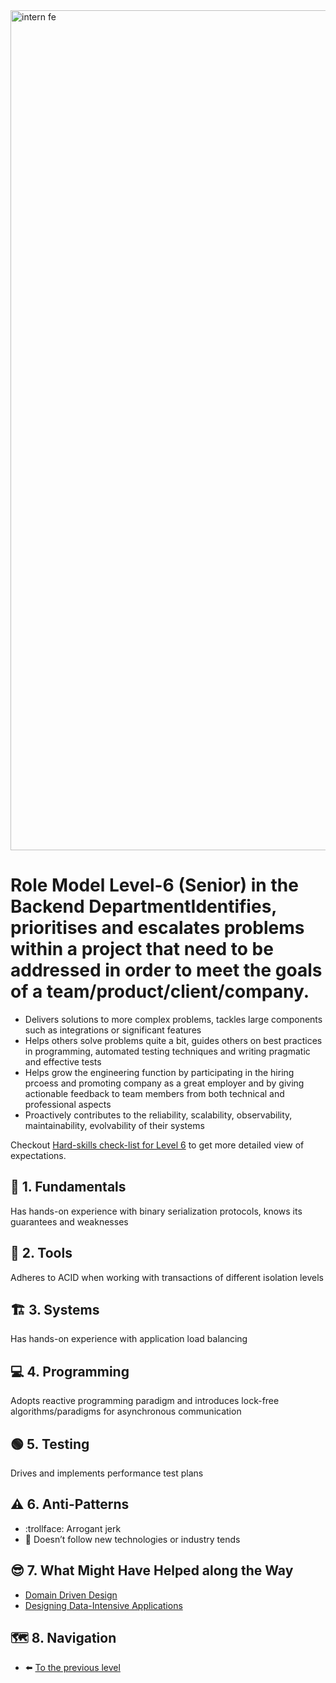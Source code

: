 <img width="1344" alt="intern fe" src="https://user-images.githubusercontent.com/47868427/120193769-76582a00-c225-11eb-933e-838a79fe33a8.png">

# Role Model Level-6 (Senior) in the Backend DepartmentIdentifies, prioritises and escalates problems within a project that need to be addressed in order to meet the goals of a team/product/client/company.
- Delivers solutions to more complex problems, tackles large components such as integrations or significant features
- Helps others solve problems quite a bit, guides others on best practices in programming, automated testing techniques and writing pragmatic and effective tests
- Helps grow the engineering function by participating in the hiring prcoess and promoting company as a great employer and by giving actionable feedback to team members from both technical and professional aspects
- Proactively contributes to the reliability, scalability, observability, maintainability, evolvability of their systems

Checkout [Hard-skills check-list for Level 6](https://docs.google.com/spreadsheets/d/1Tu1rYjERCJYOxHWOK1qulFuNGsv5ObxORKWsJtqd38s/edit#gid=794128633) to get more detailed view of expectations.

## 🔄 1. Fundamentals
Has hands-on experience with binary serialization protocols, knows its guarantees and weaknesses

## 🧰 2. Tools
Adheres to ACID when working with transactions of different isolation levels

## 🏗️ 3. Systems
Has hands-on experience with application load balancing

## 💻 4. Programming
Adopts reactive programming paradigm and introduces lock-free algorithms/paradigms for asynchronous communication

## 🟢 5. Testing
Drives and implements performance test plans

## ⚠️ 6. Anti-Patterns
- :trollface: Arrogant jerk
- :see_no_evil: Doesn’t follow new technologies or industry tends

## 😎 7. What Might Have Helped along the Way
- [Domain Driven Design](https://www.dddcommunity.org/book/evans_2003/)
- [Designing Data-Intensive Applications](https://martin.kleppmann.com/2017/03/27/designing-data-intensive-applications.html)

## 🗺️ 8. Navigation
- ⬅️ [To the previous level](Level%205%20-%20High%20Middle.md)

